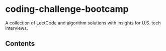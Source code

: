 # coding-challenge-bootcamp

A collection of LeetCode and algorithm solutions with insights for U.S. tech interviews.

## Contents


